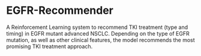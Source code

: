 # EGFR-Recommender
A Reinforcement Learning system to recommend TKI treatment (type and timing) in EGFR mutant advanced NSCLC. Depending on the type of EGFR mutation, as well as other clinical features, the model recommends the most promising TKI treatment approach.
